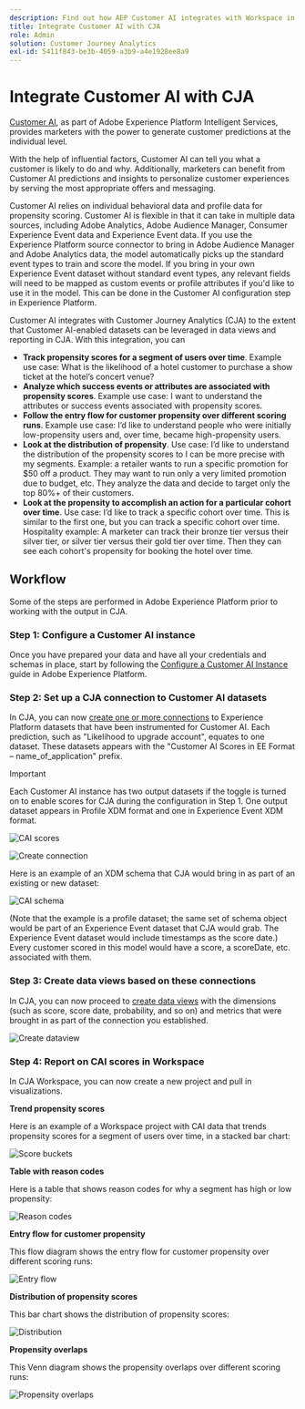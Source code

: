 ```yaml
---
description: Find out how AEP Customer AI integrates with Workspace in CJA.
title: Integrate Customer AI with CJA
role: Admin
solution: Customer Journey Analytics
exl-id: 5411f843-be3b-4059-a3b9-a4e1928ee8a9
---
```

# Integrate Customer AI with CJA

[Customer AI](https://experienceleague.adobe.com/docs/experience-platform/intelligent-services/customer-ai/overview.html?lang=en), as part of Adobe Experience Platform Intelligent Services, provides marketers with the power to generate customer predictions at the individual level.

With the help of influential factors, Customer AI can tell you what a customer is likely to do and why. Additionally, marketers can benefit from Customer AI predictions and insights to personalize customer experiences by serving the most appropriate offers and messaging.

Customer AI relies on individual behavioral data and profile data for propensity scoring. Customer AI is flexible in that it can take in multiple data sources, including Adobe Analytics, Adobe Audience Manager, Consumer Experience Event data and Experience Event data. If you use the Experience Platform source connector to bring in Adobe Audience Manager and Adobe Analytics data, the model automatically picks up the standard event types to train and score the model. If you bring in your own Experience Event dataset without standard event types, any relevant fields will need to be mapped as custom events or profile attributes if you'd like to use it in the model. This can be done in the Customer AI configuration step in Experience Platform. ​

Customer AI integrates with Customer Journey Analytics (CJA) to the extent that Customer AI-enabled datasets can be leveraged in data views and reporting in CJA. With this integration, you can

* **Track propensity scores for a segment of users over time**. Example use case: What is the likelihood of a hotel customer to purchase a show ticket at the hotel’s concert venue? 
* **Analyze which success events or attributes are associated with propensity scores**. ​Example use case: I want to understand the attributes or success events associated with propensity scores.
* **Follow the entry flow for customer propensity over different scoring runs**. Example use case: I’d like to understand people who were initially low-propensity users and, over time, became high-propensity users.​
* **Look at the distribution of propensity**. Use case: I’d like to understand the distribution of the propensity scores to I can be more precise with my segments. ​Example: a retailer wants to run a specific promotion for $50 off a product. They may want to run only a very limited promotion due to budget, etc. They analyze the data and decide to target only the top 80%+​ of their customers.
* **Look at the propensity to accomplish an action for a particular cohort over time**. Use case: I’d like to track a specific cohort over time. This is similar to the first one, but you can track a specific cohort over time.​ Hospitality example: A marketer can track their bronze tier versus their silver tier, or silver tier versus their gold tier over time. Then they can see each cohort's propensity for booking the hotel over time. ​

## Workflow

Some of the steps are performed in Adobe Experience Platform prior to working with the output in CJA.

### Step 1: Configure a Customer AI instance

Once you have prepared your data and have all your credentials and schemas in place, start by following the [Configure a Customer AI Instance](https://experienceleague.adobe.com/docs/experience-platform/intelligent-services/customer-ai/user-guide/configure.html?lang=en) guide in Adobe Experience Platform. 

### Step 2: Set up a CJA connection to Customer AI datasets

In CJA, you can now [create one or more connections](/help/connections/create-connection.md) to Experience Platform datasets that have been instrumented for Customer AI. Each prediction, such as "Likelihood to upgrade account", equates to one dataset. These datasets appears with the "Customer AI Scores in EE Format – name_of_application" prefix.

>[!IMPORTANT]
>
>Each Customer AI instance has two output datasets if the toggle is turned on to enable scores for CJA during the configuration in Step 1. One output dataset appears in Profile XDM format and one in Experience Event XDM format.

![CAI scores](assets/cai-scores.png)

![Create connection](assets/create-conn.png)

Here is an example of an XDM schema that CJA would bring in as part of an existing or new dataset:

![CAI schema](assets/cai-schema.png)

(Note that the example is a profile dataset; the same set of schema object would be part of an Experience Event dataset that CJA would grab. The Experience Event dataset would include timestamps as the score date.) Every customer scored in this model would have a score, a scoreDate, etc. associated with them.

### Step 3: Create data views based on these connections

In CJA, you can now proceed to [create data views](/help/data-views/create-dataview.md) with the dimensions (such as score, score date, probability, and so on) and metrics that were brought in as part of the connection you established. 

![Create dataview](assets/create-dataview.png)

### Step 4: Report on CAI scores in Workspace

In CJA Workspace, you can now create a new project and pull in visualizations. 

**Trend propensity scores**

Here is an example of a Workspace project with CAI data that trends propensity scores for a segment of users over time, in ​a stacked bar chart:

![Score buckets](assets/workspace-scores.png)

**Table with reason codes**

Here is a table that shows reason codes for why a segment has high or low propensity​:

![Reason codes](assets/reason-codes.png)

**Entry flow for customer propensity**

This flow diagram shows the entry flow for customer propensity over different scoring runs​:

![Entry flow](assets/flow.png)

**Distribution of propensity scores**

This bar chart shows the distribution of propensity scores​:

![Distribution](assets/distribution.png)

**Propensity overlaps**

This Venn diagram shows the propensity overlaps over different scoring runs:

![Propensity overlaps](assets/venn.png)

